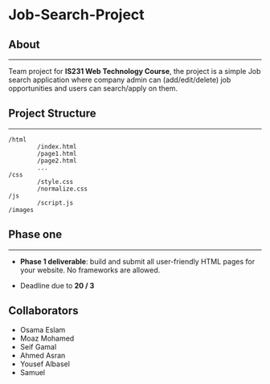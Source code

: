 # Job-Search-Project

## About

------------

Team project for **IS231 Web Technology Course**, the project is a simple Job search application where company admin can (add/edit/delete) job opportunities and users can search/apply on them.

## Project Structure
-----------
```
/html
		/index.html
		/page1.html
		/page2.html
		...
/css
		/style.css
		/normalize.css
/js
		/script.js
/images
```

## Phase one
----------
- **Phase 1 deliverable**: build and submit all user-friendly HTML
pages for your website. No frameworks are allowed.

- Deadline due to **20 / 3**

## Collaborators

- Osama Eslam
- Moaz Mohamed
- Seif Gamal
- Ahmed Asran
- Yousef Albasel
- Samuel
